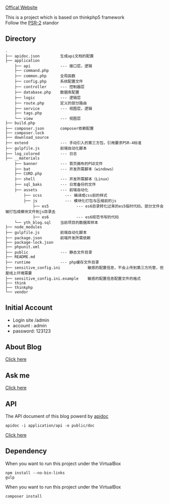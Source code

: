[Offical Website](http://www.hlzblog.top/)

This is a project which is based on thinkphp5 framework  
Follow the [PSR-2](http://www.php-fig.org/psr/psr-2/) standor  

## Directory

    .
    ├── apidoc.json         生成api文档的配置
    ├── application         
        ├── api             --- 接口层，逻辑
        ├── command.php     
        ├── common.php      全局函数
        ├── config.php      系统配置文件
        ├── controller      --- 控制器层
        ├── database.php    数据库配置
        ├── logic           --- 逻辑层
        ├── route.php       定义的部分路由
        ├── service         --- 视图层，逻辑
        ├── tags.php
        └── view            --- 视图层
    ├── build.php
    ├── composer.json       composer依赖配置
    ├── composer.lock
    ├── download_source
    ├── extend              --- 手动引入的第三方包，引用要求PSR-4标准
    ├── gulpfile.js         前端自动化脚本
    ├── log_colored         --- 日志
    ├── __materials         
        ├── banner          --- 首页画布的PSD文件
        ├── bat             --- 开发所需脚本（windows）
        ├── CURD.php
        ├── shell           --- 开发所需脚本（Linux）
        ├── sql_baks        --- 日常备份的文件
        ├── assets          --- 前端自动化
            ├── scss          --- 编译成css前的样式
            ├── js            --- 模块化打包与压缩前的js
                ├── es5            --- es6目录转化过来的es5临时代码，部分文件会被打包成模块文件到js目录去
                ├── es6            --- es6规范书写的代码
        └── yth_blog.sql    当前项目的数据库样本
    ├── node_modules
    ├── gulpfile.js         前端自动化脚本
    ├── package.json        前端开发所需依赖
    ├── package-lock.json
    ├── phpunit.xml
    ├── public              --- 静态文件目录
    ├── README.md
    ├── runtime             --- php缓存文件目录
    ├── sensitive_config.ini            敏感的配置信息，不会上传到第三方托管，但是线上环境需要
    ├── sensitive_config.ini.example    敏感的配置信息配置文件的格式
    ├── think
    ├── thinkphp
    └── vendor



## Initial Account

 * Login site /admin
 * account : admin
 * password: 123123

## About Blog
[Click here](http://www.hlzblog.top/Article/20.html)

## Ask me
[Click here](http://www.hlzblog.top/Board)

## API
The API document of this blog powerd by [apidoc](http://apidocjs.com/)  

    apidoc -i application/api -o public/doc

[Click here](http://www.hlzblog.top/doc)  

## Dependency
When you want to run this project under the VirtualBox 

    npm install --no-bin-links
    gulp  

When you want to run this project under the VirtualBox 

    composer install